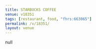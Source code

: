 ```yaml
---
title: STARBUCKS COFFEE
venue: v18351
tags: [restaurant, food, "fhrs:663065"]
permalink: /v/18351/
layout: venue
---
```

null